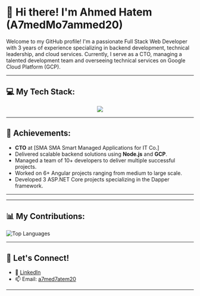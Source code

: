 # 👋 Hi there! I'm Ahmed Hatem (A7medMo7ammed20)

Welcome to my GitHub profile! I'm a passionate Full Stack Web Developer with 3 years of experience specializing in backend development, technical leadership, and cloud services. Currently, I serve as a CTO, managing a talented development team and overseeing technical services on Google Cloud Platform (GCP).

---

## 💻 My Tech Stack:
<p align="center">
  <a href="https://skillicons.dev">
    <img src="https://skillicons.dev/icons?i=angular,nodejs,gcp,ts,tailwindcss,git,mysql,firebase" />
  </a>
</p>

---

## 🌟 Achievements:
- **CTO** at [SMA SMA Smart Managed Applications for IT Co.]
- Delivered scalable backend solutions using **Node.js** and **GCP**.
- Managed a team of 10+ developers to deliver multiple successful projects.
- Worked on 6+ Angular projects ranging from medium to large scale.
- Developed 3 ASP.NET Core projects specializing in the Dapper framework.

---
<!--
## 📊 Weekly Development Breakdown

```rust
From: 13 January 2025 - To: 02 February 2025

Total Time: 26 hrs 15 mins

TypeScript   19 hrs 37 mins  ██████████████████▓░░░░░░   74.71 %
HTML         2 hrs 9 mins    ██░░░░░░░░░░░░░░░░░░░░░░░   08.20 %
SCSS         1 hr 28 mins    █▒░░░░░░░░░░░░░░░░░░░░░░░   05.59 %
JavaScript   1 hr 22 mins    █▒░░░░░░░░░░░░░░░░░░░░░░░   05.25 %
Markdown     39 mins         ▓░░░░░░░░░░░░░░░░░░░░░░░░   02.50 %
Text         26 mins         ▒░░░░░░░░░░░░░░░░░░░░░░░░   01.70 %
YAML         15 mins         ▒░░░░░░░░░░░░░░░░░░░░░░░░   00.97 %
JSON         14 mins         ▒░░░░░░░░░░░░░░░░░░░░░░░░   00.91 %
Other        0 secs          ░░░░░░░░░░░░░░░░░░░░░░░░░   00.05 %
Git Config   0 secs          ░░░░░░░░░░░░░░░░░░░░░░░░░   00.05 %
```
START_SECTION:waka-->
<!--END_SECTION:waka-->

---

## 📊 My Contributions:
![Top Languages](https://github-readme-stats.vercel.app/api/top-langs/?username=A7medMo7ammed20&layout=compact&theme=radical)
<!--![GitHub Stats](https://github-readme-stats.vercel.app/api?username=A7medMo7ammed20&show_icons=true&theme=radical) -->


---

## 🤝 Let's Connect!
- 💼 [LinkedIn](https://linkedin.com/in/ahmed-hatem-9679912b7)
- 📫 Email: [a7med7atem20](mailto:a7med7atem20@gmail.com)

---
